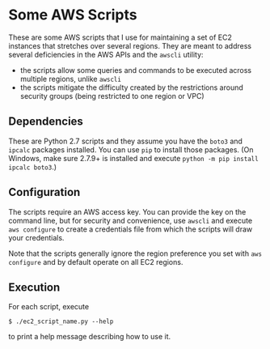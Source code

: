 Some AWS Scripts
================

These are some AWS scripts that I use for maintaining a set of EC2
instances that stretches over several regions. They are meant to 
address several deficiencies in the AWS APIs and the `awscli` utility:

* the scripts allow some queries and commands to be executed across 
  multiple regions, unlike `awscli`
* the scripts mitigate the difficulty created by the restrictions
  around security groups (being restricted to one region or VPC)

Dependencies
------------

These are Python 2.7 scripts and they assume you have the `boto3` and 
`ipcalc` packages installed. You can use `pip` to install those 
packages. (On Windows, make sure 2.7.9+ is installed and execute
`python -m pip install ipcalc boto3`.)

Configuration
-------------

The scripts require an AWS access key. You can provide the key on
the command line, but for security and convenience, use `awscli` and
execute `aws configure` to create a credentials file from which the
scripts will draw your credentials.

Note that the scripts generally ignore the region preference you set 
with `aws configure` and by default operate on all EC2 regions.

Execution
---------

For each script, execute 

    $ ./ec2_script_name.py --help

to print a help message describing how to use it.
